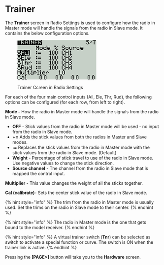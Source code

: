 # Trainer

The **Trainer** screen in Radio Settings is used to configure how the radio in Master mode will handle the signals from the radio in Slave mode. It contains the below configuration options.&#x20;

<figure><img src="../../.gitbook/assets/bwtrainer.png" alt=""><figcaption><p>Trainer Ccreen in Radio Settings</p></figcaption></figure>

For each of the four main control inputs (Ail, Ele, Thr, Rud), the following options can be configured (for each row, from left to right).

**Mode -**  How the radio in Master mode will handle the signals from the radio in Slave mode.&#x20;

* **OFF** - Stick values from the radio in Master mode will be used - no input from the radio in Slave mode.
* **+=** Adds the stick values from both the radios in Master and Slave modes.
* **:=** Replaces the stick values from the radio in Master mode with the stick values from the radio in Slave mode. (Default)
* **Weight** - Percentage of stick travel to use of the radio in Slave mode. Use negative values to change the stick direction.
* **Source channel** - The channel from the radio in Slave mode that is mapped the control input.

**Multiplier** - This value changes the weight of all the sticks together.&#x20;

**Cal (calibrate)**- Sets the center stick value of the radio in Slave mode.

{% hint style="info" %}
The trim from the radio in Master mode is usually used. Set the trims on the radio in Slave mode to their center.
{% endhint %}

{% hint style="info" %}
The radio in Master mode is the one that gets bound to the model receiver.
{% endhint %}

{% hint style="info" %}
A virtual trainer switch (**Tnr**) can be selected as switch to activate a special function or curve. The switch is ON when the trainer link is active.
{% endhint %}

Pressing the **\[PAGE>]** button will take you to the **Hardware** screen.
